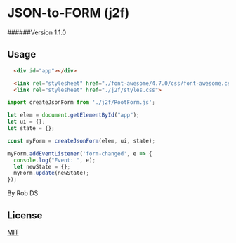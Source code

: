 # JSON-to-FORM (j2f)
######Version 1.1.0

## Usage

```html
  <div id="app"></div>

  <link rel="stylesheet" href="./font-awesome/4.7.0/css/font-awesome.css"./>
  <link rel="stylesheet" href="./j2f/styles.css">
```

```javascript
import createJsonForm from './j2f/RootForm.js';

let elem = document.getElementById("app");
let ui = {};
let state = {};

const myForm = createJsonForm(elem, ui, state);

myForm.addEventListener('form-changed', e => {
  console.log("Event: ", e);
  let newState = {};
  myForm.update(newState);
});

```
By Rob DS

## License
[MIT](https://choosealicense.com/licenses/mit/)